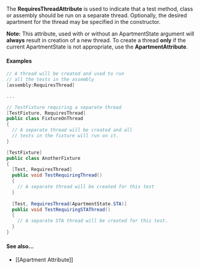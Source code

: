 The <b>RequiresThreadAttribute</b> is used to indicate that a test method, 
class or assembly should be run on a separate thread. Optionally, the 
desired apartment for the thread may be specified in the constructor.
   
<b>Note:</b> This attribute, used with or without an ApartmentState
argument will <b>always</b> result in creation of a new thread. To
create a thread <b>only</b> if the current ApartmentState is not appropriate,
use the <b>ApartmentAttribute</b>.
   
<h4>Examples</h4>
   
```C#
// A thread will be created and used to run
// all the tests in the assembly
[assembly:RequiresThread]

...

// TestFixture requiring a separate thread
[TestFixture, RequiresThread]
public class FixtureOnThread
{
  // A separate thread will be created and all
  // tests in the fixture will run on it.
}

[TestFixture]
public class AnotherFixture
{
  [Test, RequiresThread]
  public void TestRequiringThread()
  {
    // A separate thread will be created for this test
  }
  
  [Test, RequiresThread(ApartmentState.STA)]
  public void TestRequiringSTAThread()
  {
    // A separate STA thread will be created for this test.
  }
}
```

<h4>See also...</h4>

 * [[Apartment Attribute]]
